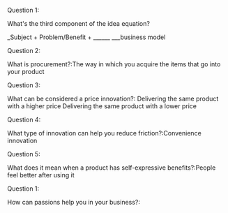 Question 1:

What's the third component of the idea equation?

_Subject + Problem/Benefit + ______ ___business model

Question 2:

What is procurement?:The way in which you acquire the items that go into your product

Question 3:

What can be considered a price innovation?:
Delivering the same product with a higher price
Delivering the same product with a lower price

Question 4:

What type of innovation can help you reduce friction?:Convenience innovation

Question 5:

What does it mean when a product has self-expressive benefits?:People feel better after using it

Question 1:

How can passions help you in your business?: